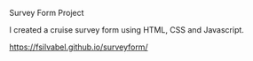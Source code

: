 Survey Form Project

I created a cruise survey form using HTML, CSS and Javascript.

https://fsilvabel.github.io/surveyform/
